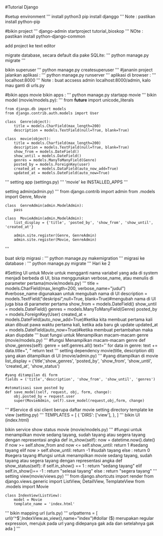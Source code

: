 #Tutorial Django

#setup environment
  '''
    install python3
    pip install djanggo
  '''
  Note : pastikan install python-pip

#bikin project
  '''
    django-admin startproject tutorial_bioskop
  '''
  NOte : pastikan install python-django-common

add project ke text editor

migrate database, secara default dia pake SQLite:
  '''
    python manage.py migrate
  '''

bikin superuser
  '''
    python manage.py createsuperuser
  '''
#jananin project
jalankan aplikasi :
  '''
    python manage.py runserver
  '''
aplikasi di browser :
  '''
    localhost:8000
  '''
  Note : buat accsess admin localhost:8000/admin, kalo mau ganti di urls.py

#bikin apps movie
bikin apps :
  '''
    python manage.py startapp movie
  '''
bikin model (movie/models.py):
  '''
    from __future__ import unicode_literals

    from django.db import models
    from django.contrib.auth.models import User

    class  Genre(object):
        title = models.CharField(max_length=200)
        description = models.TextField(null=True, blank=True)

    class  movie(object):
        title = models.Charfield(max_length=200)
        description = models.TextField(null=True, blank=True)
        show_from = models.DateField()
        show_until = models.DateField()
        genres = models.ManyToManyField(Genre)
        posted_by = models.ForeignKey(user)
        created_at = models.DataField(auto_now_add=True)
        updated_at = models.DateField(auto_now=True)
  '''
setting app (settings.py)
  '''
    'movie' ke INSTALLED_APPS
  '''

setting admin(admin.py)
  '''
    from django.contrib import admin
    from .models import Genre, Movie

    class  GenreAdmin(admin.ModelAdmin):
        pass

    class  MovieAdmin(admin,ModelAdmin):
        list_display = {'title', 'posted_by', 'show_from', 'show_until', 'created_at'}

        admin.site.register(Genre, GenreAdmin)
        admin.site.register(Movie, GenreAdmin)
  '''

buat skrip migrasi :
  '''
    python manage.py makemigration
  '''
migrasi ke database :
  '''
    python manage.py migrate
  '''
Hari ke 2

#Setting UI untuk Movie
untuk mengganti nama variabel yang ada di system menjadi berbeda di UI, bisa menggunakan verbose_name, atau menulis di parameter pertama(movie/models.py)
  '''
    title = models.CharField(max_length=200, verbose_name="judul") #verbose_name digunakaan untuk mengubah nama di UI
    description = models.TextField("deskripsi",null=True, blank=True)#mengubah nama di UI juga bisa di parameter pertama
    show_from = models.DateField()
    show_until = models.DateField()
    genres = models.ManyToManyField(Genre)
    posted_by = models.ForeignKey(User)
    created_at = models.DateField(auto_now_add=True)#ketika kita membuat pertama kali akan dibuat pawa waktu pertama kali, ketika ada baru gk update
    updated_at = models.DateField(auto_now=True)#ketika membuat pertambahan maka akan diupdate
  '''
buat fungsi untuk  Menampilkan macam-macam genre (movie/models.py)
  '''
    #fungsi Menampilkan macam-macam genre
      def show_genres(self):
          genre = self.genres.all()
          text=''
          for data in genre:
              text += data.title+", "
          return text
  '''
setting dependency movie(title, description dll) yang akan ditampilkan di UI (movie/admin.py)
  '''
    #yang ditampilkan di movie
    list_display = ('title','show_genres', 'posted_by', 'show_from', 'show_until', 'created_at', 'show_status')

    #yang ditampilan di form
    fields = ('title','description', 'show_from', 'show_until', 'genres')

    #otomatisasi save posted by
    def save_model(self, request, obj, form, change):
        obj.posted_by = request.user
        super(MovieAdmin, self).save_model(request,obj,form, change)
  '''
#Service di sisi client berupa daftar movie
setting directory template ke view (setting.py)
  '''
    TEMPLATES = [
        {
            'DIRS': ['view'],
        },
    ]
  '''
bikin UI (index.html)

bikin service show status movie (movie/models.py)
  '''
    #fungsi untuk menampilkan movie sedang tayang, sudah tayang atau segera tayang dengan representasi angka
      def in_show(self):
          now = datetime.now().date()
          if now >= self.show_from and now <= self.show_until:
              return 1 #sedang tayang
          elif now > self.show_until:
              return -1 #sudah tayang
          else :
              return 0 #segera tayang
      #fungsi untuk menampilkan movie sedang tayang, sudah tayang atau segera tayang dengan representasi angka
      def show_status(self):
          if self.in_show() == 1 :
              return "sedang tayang"
          elif self.in_show()== -1 :
              return "selesai tayang"
          else :
              return "segera tayang"
  '''
setting view(movie/views.py)
  '''
    from django.shortcuts import render
    from django.views.generic import ListView, DetailView, TemplateView
    from .models import Movie

    class IndexView(ListView):
        model = Movie
        template_name = 'index.html'
  '''
bikin mapping url (urls.py)
  '''
    urlpatterns = [
        url(r'^$',IndexView.as_view(),name="index")#dollar ($) merupakan regular expression, merujuk pada url yang didepanya gak ada dan setelahnya gak ada
    ]
  '''
